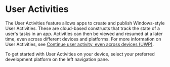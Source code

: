 # User Activities

The User Activities feature allows apps to create and publish Windows-style User Activities. These are cloud-based constructs that track the state of a user's tasks in an app. Activities can then be viewed and resumed at a later time, even across different devices and platforms. For more information on User Activities, see [Continue user activity, even across devices (UWP)](https://docs.microsoft.com/windows/uwp/launch-resume/useractivities).

To get started with User Activities on your device, select your preferred development platform on the left navigation pane.